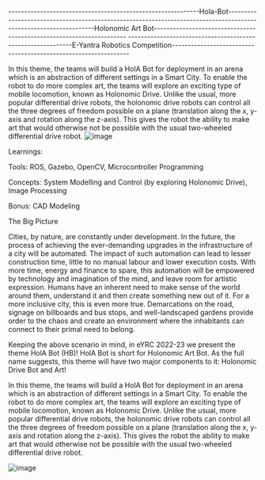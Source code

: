 ------------------------------------------------------------Hola-Bot------------------------------------------------------------------------------------------------------------------Holonomic Art Bot---------------------------------------------------------------------
------------------------------------------------------------E-Yantra Robotics Competition----------------------------------------------------------------

In this theme, the teams will build a HolA Bot for deployment in an arena which is an abstraction of different settings in a Smart City. To enable the robot to do more complex art, the teams will explore an exciting type of mobile locomotion, known as Holonomic Drive. Unlike the usual, more popular differential drive robots, the holonomic drive robots can control all the three degrees of freedom possible on a plane (translation along the x, y-axis and rotation along the z-axis). This gives the robot the ability to make art that would otherwise not be possible with the usual two-wheeled differential drive robot.
![image](https://user-images.githubusercontent.com/99991947/196041406-9b861e06-ff19-4a38-80d2-6a58879c7b0e.png)

Learnings:

  Tools: ROS, Gazebo, OpenCV, Microcontroller Programming
  
  Concepts: System Modelling and Control (by exploring Holonomic Drive), Image Processing
  
  Bonus: CAD Modeling
  
The Big Picture

Cities, by nature, are constantly under development. In the future, the process of achieving the ever-demanding upgrades in the infrastructure of a city will be automated. The impact of such automation can lead to lesser construction time, little to no manual labour and lower execution costs. With more time, energy and finance to spare, this automation will be empowered by technology and imagination of the mind, and leave room for artistic expression.
Humans have an inherent need to make sense of the world around them, understand it and then create something new out of it. For a more inclusive city, this is even more true. Demarcations on the road, signage on billboards and bus stops, and well-landscaped gardens provide order to the chaos and create an environment where the inhabitants can connect to their primal need to belong.

Keeping the above scenario in mind, in eYRC 2022-23 we present the theme HolA Bot (HB)! HolA Bot is short for Holonomic Art Bot. As the full name suggests, this theme will have two major components to it: Holonomic Drive Bot and Art!

In this theme, the teams will build a HolA Bot for deployment in an arena which is an abstraction of different settings in a Smart City. To enable the robot to do more complex art, the teams will explore an exciting type of mobile locomotion, known as Holonomic Drive. Unlike the usual, more popular differential drive robots, the holonomic drive robots can control all the three degrees of freedom possible on a plane (translation along the x, y-axis and rotation along the z-axis). This gives the robot the ability to make art that would otherwise not be possible with the usual two-wheeled differential drive robot.

![image](https://user-images.githubusercontent.com/99991947/196041723-b3530af3-dcf8-428b-95ae-ebf8f05ee21e.png)


